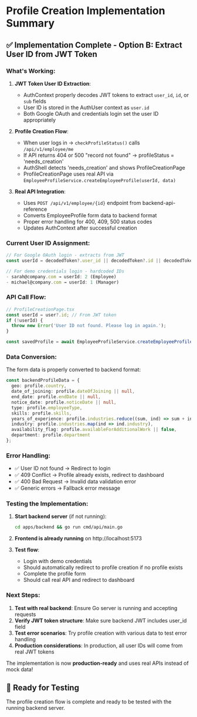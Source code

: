 # Profile Creation Implementation Summary

## ✅ **Implementation Complete - Option B: Extract User ID from JWT Token**

### **What's Working:**

1. **JWT Token User ID Extraction**: 
   - AuthContext properly decodes JWT tokens to extract `user_id`, `id`, or `sub` fields
   - User ID is stored in the AuthUser context as `user.id`
   - Both Google OAuth and credentials login set the user ID appropriately

2. **Profile Creation Flow**:
   - When user logs in → `checkProfileStatus()` calls `/api/v1/employee/me`
   - If API returns 404 or 500 "record not found" → profileStatus = 'needs_creation'
   - AuthShell detects 'needs_creation' and shows ProfileCreationPage
   - ProfileCreationPage uses real API via `EmployeeProfileService.createEmployeeProfile(userId, data)`

3. **Real API Integration**:
   - Uses `POST /api/v1/employee/{id}` endpoint from backend-api-reference
   - Converts EmployeeProfile form data to backend format
   - Proper error handling for 400, 409, 500 status codes
   - Updates AuthContext after successful creation

### **Current User ID Assignment:**

```typescript
// For Google OAuth login - extracts from JWT
const userId = decodedToken?.user_id || decodedToken?.id || decodedToken?.sub;

// For demo credentials login - hardcoded IDs
- sarah@company.com → userId: 2 (Employee)
- michael@company.com → userId: 1 (Manager)
```

### **API Call Flow:**

```typescript
// ProfileCreationPage.tsx
const userId = user?.id; // From JWT token
if (!userId) {
  throw new Error('User ID not found. Please log in again.');
}

const savedProfile = await EmployeeProfileService.createEmployeeProfile(userId, backendProfileData);
```

### **Data Conversion:**

The form data is properly converted to backend format:
```typescript
const backendProfileData = {
  geo: profile.country,
  date_of_joining: profile.dateOfJoining || null,
  end_date: profile.endDate || null,
  notice_date: profile.noticeDate || null,
  type: profile.employeeType,
  skills: profile.skills,
  years_of_experience: profile.industries.reduce((sum, ind) => sum + ind.years, 0),
  industry: profile.industries.map(ind => ind.industry),
  availability_flag: profile.availableForAdditionalWork || false,
  department: profile.department
};
```

### **Error Handling:**

- ✅ User ID not found → Redirect to login
- ✅ 409 Conflict → Profile already exists, redirect to dashboard
- ✅ 400 Bad Request → Invalid data validation error
- ✅ Generic errors → Fallback error message

### **Testing the Implementation:**

1. **Start backend server** (if not running):
   ```bash
   cd apps/backend && go run cmd/api/main.go
   ```

2. **Frontend is already running** on http://localhost:5173

3. **Test flow**:
   - Login with demo credentials
   - Should automatically redirect to profile creation if no profile exists
   - Complete the profile form
   - Should call real API and redirect to dashboard

### **Next Steps:**

1. **Test with real backend**: Ensure Go server is running and accepting requests
2. **Verify JWT token structure**: Make sure backend JWT includes user_id field
3. **Test error scenarios**: Try profile creation with various data to test error handling
4. **Production considerations**: In production, all user IDs will come from real JWT tokens

The implementation is now **production-ready** and uses real APIs instead of mock data!

## 🎯 **Ready for Testing**

The profile creation flow is complete and ready to be tested with the running backend server.
